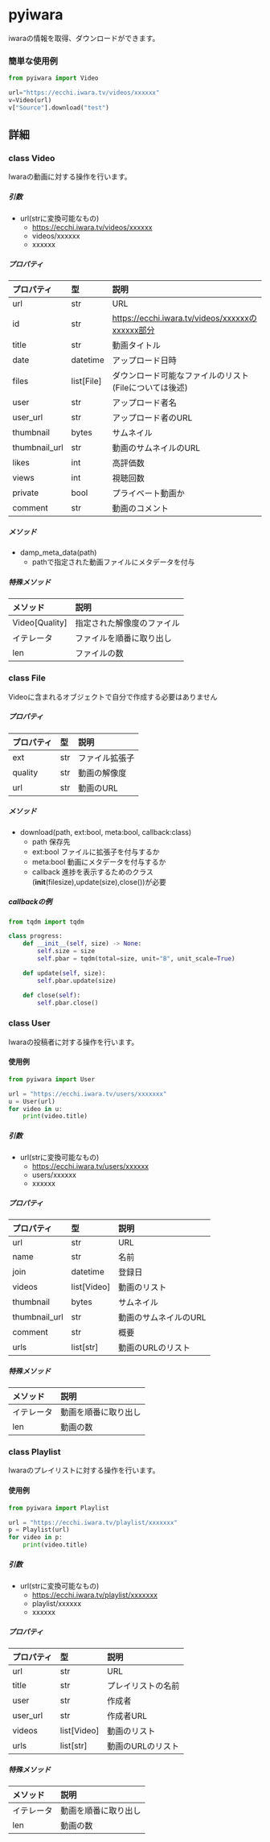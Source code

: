 # pyiwara
iwaraの情報を取得、ダウンロードができます。

### 簡単な使用例

```python
from pyiwara import Video

url="https://ecchi.iwara.tv/videos/xxxxxx"
v=Video(url)
v["Source"].download("test")
```

## 詳細

### class Video
Iwaraの動画に対する操作を行います。

##### 引数
- url(strに変換可能なもの)
  - https://ecchi.iwara.tv/videos/xxxxxx
  - videos/xxxxxx
  - xxxxxx

##### プロパティ
| プロパティ    | 型           | 説明                                                   |
| :------------ | :----------- | :----------------------------------------------------- |
| url           | str          | URL                                                    |
| id            | str          | https://ecchi.iwara.tv/videos/xxxxxxのxxxxxx部分       |
| title         | str          | 動画タイトル                                           |
| date          | datetime     | アップロード日時                                       |
| files         | list\[File\] | ダウンロード可能なファイルのリスト(Fileについては後述) |
| user          | str          | アップロード者名                                       |
| user_url      | str          | アップロード者のURL                                    |
| thumbnail     | bytes        | サムネイル                                             |
| thumbnail_url | str          | 動画のサムネイルのURL                                  |
| likes         | int          | 高評価数                                               |
| views         | int          | 視聴回数                                               |
| private       | bool         | プライベート動画か                                     |
| comment       | str          | 動画のコメント                                         |

##### メソッド
- damp_meta_data(path)
  - pathで指定された動画ファイルにメタデータを付与

##### 特殊メソッド
| メソッド         | 説明                       |
| :--------------- | :------------------------- |
| Video\[Quality\] | 指定された解像度のファイル |
| イテレータ       | ファイルを順番に取り出し   |
| len              | ファイルの数               |


### class File
Videoに含まれるオブジェクトで自分で作成する必要はありません

##### プロパティ
| プロパティ | 型   | 説明           |
| :--------- | :--- | :------------- |
| ext        | str  | ファイル拡張子 |
| quality    | str  | 動画の解像度   |
| url        | str  | 動画のURL      |

##### メソッド
- download(path, ext:bool, meta:bool, callback:class)
  - path 保存先
  - ext:bool ファイルに拡張子を付与するか
  - meta:bool 動画にメタデータを付与するか
  - callback 進捗を表示するためのクラス(__init__(filesize),update(size),close())が必要

##### callbackの例
```python
from tqdm import tqdm

class progress:
    def __init__(self, size) -> None:
        self.size = size
        self.pbar = tqdm(total=size, unit="B", unit_scale=True)

    def update(self, size):
        self.pbar.update(size)

    def close(self):
        self.pbar.close()
```

### class User
Iwaraの投稿者に対する操作を行います。

#### 使用例
```python
from pyiwara import User

url = "https://ecchi.iwara.tv/users/xxxxxxx"
u = User(url)
for video in u:
    print(video.title)
```
##### 引数
- url(strに変換可能なもの)
  - https://ecchi.iwara.tv/users/xxxxxx
  - users/xxxxxx
  - xxxxxx

##### プロパティ
| プロパティ    | 型            | 説明                  |
| :------------ | :------------ | :-------------------- |
| url           | str           | URL                   |
| name          | str           | 名前                  |
| join          | datetime      | 登録日                |
| videos        | list\[Video\] | 動画のリスト          |
| thumbnail     | bytes         | サムネイル            |
| thumbnail_url | str           | 動画のサムネイルのURL |
| comment       | str           | 概要                  |
| urls          | list\[str\]   | 動画のURLのリスト     |

##### 特殊メソッド
| メソッド   | 説明                 |
| :--------- | :------------------- |
| イテレータ | 動画を順番に取り出し |
| len        | 動画の数             |


### class Playlist
Iwaraのプレイリストに対する操作を行います。

#### 使用例
```python
from pyiwara import Playlist

url = "https://ecchi.iwara.tv/playlist/xxxxxxx"
p = Playlist(url)
for video in p:
    print(video.title)
```
##### 引数
- url(strに変換可能なもの)
  - https://ecchi.iwara.tv/playlist/xxxxxxx
  - playlist/xxxxxx
  - xxxxxx

##### プロパティ
| プロパティ | 型            | 説明               |
| :--------- | :------------ | :----------------- |
| url        | str           | URL                |
| title      | str           | プレイリストの名前 |
| user       | str           | 作成者             |
| user_url   | str           | 作成者URL          |
| videos     | list\[Video\] | 動画のリスト       |
| urls       | list\[str\]   | 動画のURLのリスト  |

##### 特殊メソッド
| メソッド   | 説明                 |
| :--------- | :------------------- |
| イテレータ | 動画を順番に取り出し |
| len        | 動画の数             |















